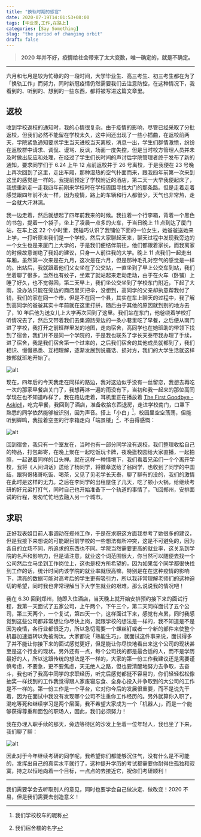 ```yaml
---
title: "换轨时期的感官"
date: 2020-07-19T14:01:53+08:00
tags: [毕业季,工作,在路上]
categories: [Say Something]
slug: "the period of changing orbit"
draft: false
---
```


> **2020 年并不好，疫情给社会带来了太大变数，唯一确定的，就是不确定。**

---

六月和七月是较为忙碌的的一段时间，大学毕业生、高三考生、初三考生都在为了「换轨工作」而努力，同时新冠疫情仍然需要我们去注意防控，在这种情况下，我看到的、听到的、想到的一些东西，都将被写进这篇文章里。

## 返校

收到学校返校的通知时，我的心情很复杂。由于疫情的影响，尽管已经采取了分批返校，但我们必然不能留在学校太久，这中间还出现了一些小插曲，在返校前两天，学院紧急通知要求学生当天进校当天离校，消息一出，学生们群情激愤，纷纷在返校群中请求、调侃、谩骂、反讽，场面一度失控，但是当时校方管理人员并未及时做出反应和处理，在经过了学生们长时间的声讨后学院管理者终于发布了新的通知，要求同学们于 6.24 上午 12 点前返校并于 26 号离校，于是我便在 23 号晚上再次回到了这里，走出车厢，那种湿热的空气扑面而来，跟我四年前第一次来到这里的感觉是一样的。我提前预定了学校附近的酒店，第二天一大早我便起床了，我想重新走一走我四年前刚来学校时在学校周围寻找大门的那条路。但是走着走着感觉跟四年前不太一样，因为疫情，路上的车辆和行人都很少，天气也非常热，走一会就大汗淋漓。

我一边走着，然后就想起了四年前我来的时候。我拉着一个行李箱，背着一个黑色的书包，提着一个袋子，坐上了凌晨一点多的火车，于当日晚上 11 点到达了厦门站，在车上这 22 个小时里，我碰巧认识了我铺位下面的一位女生，她爸爸送她来上学，一打听原来我们是一个学校，然后大家聊起天来，聊天过程中发现我旁边的一个女生也是来厦门上大学的，于是我们便结伴前往，他们都跟着家长，而我离家的时候故意谢绝了我妈的建议，只身一人前往我的大学。晚上 11 点我们一起走出车厢，虽然第一次来是在九月，这次是在六月，但是那种毛孔对空气的感觉是一样的。出站后，我就跟着他们父女坐在了公交站，一直坐到了早上公交车到站，我们坐着聊了很多，当然也有蚊子，坐累了就站起来走动走动，由于在火车（卧铺）上睡了好久，也不觉得困，第二天早上，我们坐公交坐到了学校东门附近，下起了大雨，没办法只能在旁边的商店里买把伞，没想到，高同学的父亲却执意帮我付了钱，我们的家在同一个市，但是不在同一个县，其实在车上聊天的过程中，我了解到高同学的爸爸其实十年前就在这里打拼，随后由于其他的原因就到别的地方去了，10 年后他为送女儿上大学再次回到了这里。我们站在东门，他爸绕着学校打听情况去了，然后又带着我们去集源路旁边的一条小巷里吃了早餐，之后便从南门进了学校，我打开之前班群里发的地图，走向宿舍，高同学也在她班助的带领下找到了宿舍，我们并不是同一个学院的，于是我也联系了学长天泰带我办理了手续，进了宿舍，我是我们宿舍第一个过来的，之后我们宿舍的其他成员就都到了，我们相识、慢慢熟悉、互相理解，逐渐发展到说骚话、损对方，我们的大学生活就这样按部就班地开始了。

![alt](https://dawnblog-1300625500.cos.ap-guangzhou.myqcloud.com/images/20200719170342.png "我一次到厦门时发的动态")

现在，四年后的今天我走在同样的路边，我对这边似乎没有一丝留恋，我想去再吃一次的那家早餐店关门了，我想再淋一遍的雨没有下，当初和我一起来的那位高同学现在也不知道咋样了，我在路边走着，耳机里正在播放着 [The First Goodbye - Askjell](https://open.spotify.com/track/27iuXGU1GaQfX3Qb2tshNN)，吃完早餐，我回到了酒店，准备收拾东西退房，走进学校南门，口罩下熟悉的同学依然能够被识别，因为声音。搭上「小白」[^1]，校园里空空荡荡，但能听到蝉鸣，我拉着空空的行李箱走向「端景楼」[^2]，不由得感慨：

![alt](https://dawnblog-1300625500.cos.ap-guangzhou.myqcloud.com/images/20200719172552.png "爬上六楼时发的微博")

回到宿舍，我只有一个室友在，当时也有一部分同学没有返校，我们整理收拾自己的物品，打包邮寄，在晚上聚在一起吃饭玩卡牌，夜晚逛校园给大家直播，一起拍照，一起说着同样的口头禅。就在这样一种情境下，我们看着兄弟们一个个离开学校，我将《人间词话》送给了杨同学，将徽章送给了翁同学，也收到了同学的中国结，跟狗哥猪哥吃饭、喝茶，又见了见老学长天泰，聊了聊有的没的，我们的激情在此时是这样的无力。之后在李同学的出租屋住了几天，吃了顿小火锅，给继续考研的好兄弟打打气，同时自己也开始准备下一个轨道的事情了，飞回郑州，安排面试的行程，匆匆忙忙地去融入另一个城市。

[^1]: 我们学校校车的昵称
[^2]: 我们宿舍楼的名字



## 求职

正好我表姐目前人事调动在郑州工作，于是在求职这方面我参考了她很多的建议，但是我接下来想说的可能跟目前学校的一些想法有所冲突，这是不可避免的，因为各自的立场不同，所追求的东西也不同。学院当然需要更高的就业率，这关系到学院的名声和影响力，但是请注意，就业这个词范围很大，你当然可以随便去找一个公司然后立马坐到工作岗位上，这也是校方所希望的，因为如果每个同学都很快找到工作的话，统计时间内该学院的就业率就很高嘛，特别是在在这种疫情的影响下，漂亮的数据可能对高考后的学生更有吸引力，所以我非常理解老师们的这种迫切的希望，同时我也非常理解当下大学生就业的艰难。那么说说我的情况吧！

我在 6.30 回到郑州，随即入住酒店，当天晚上就开始安排预约接下来的面试行程，我第一天面试了五家公司，上午两个，下午三个，第二天同样面试了五个公司，第三天两个，一个复试，第四天一个，这样面试下来，感觉有点累，同时我感觉到这些公司都非常想让你尽快上岗，就跟学校的想法是一样的，我不知道是不是因为疫情，各行业都很乏力，所以急切需要一个螺丝钉或者一个新的部件来使整个机器加速运转以免被淘汰。大家都说「熟能生巧」，就面试这件事来说，面试得多了并不能让你接下来的面试感觉更好，但是能让你尽快地看出来这个公司的现状甚至是这个行业的现状。另外还有一点，每个公司找的都是最合适的人，而不是学历最好的人，所以这跟传统的想法是不一样的，大家的第一份工作我建议还是需要谨慎考虑，不要急，更不要焦虑，天无绝人之路，但也要清醒地努力去争取，去奋斗，我也听了我高中同学的求职经历，听完后感觉都挺不容易的，你们轻轻松松像抽奖一样找到的工作我觉得跟人家废寝忘食、全身心投入并争取到的大公司的工作是不一样的。第一份工作是一个平台，它对你今后的发展很重要，而不是说先干着，因为在面试中我没有发现哪个公司不注重你工作经历的。另外就算你入职了，混吃等死和继续学习是两个层面，我不希望大家成为一个「机器人」，而是一个能够获得尊重和面包的职场人，因此，我们必须努力！

我在办理入职手续的那天，旁边等待区的沙发上坐着一位年轻人，我也坐了下来，我们聊了聊：

![alt](https://dawnblog-1300625500.cos.ap-guangzhou.myqcloud.com/images/20200719182039.png "办入职手续的那天")

因此对于今年继续考研的同学呢，我希望你们都能够沉住气，没有什么是不可能的，发挥出自己的真实水平就行了，这种提升学历的考试都需要你耐得住孤独和寂寞，持之以恒地向着一个目标，一点点的去接近它，祝你们考研顺利！

---

我们需要学会去听取别人的意见，同时也要学会自己做决定、做改变！2020 不易，但是我们需要去创造意义！